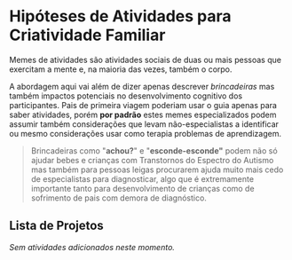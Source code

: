 # Hipóteses de Atividades para Criatividade Familiar
Memes de atividades são atividades sociais de duas ou mais
pessoas que exercitam a mente e, na maioria das vezes, também o corpo.

A abordagem aqui vai além de dizer apenas descrever _brincadeiras_ mas também
impactos potenciais no desenvolvimento cognitivo dos participantes. Pais
de primeira viagem poderiam usar o guia apenas para saber atividades, porém
**por padrão** estes memes especializados podem assumir também considerações
que levam não-especialistas a identificar ou mesmo considerações usar como
terapia problemas de aprendizagem.

> Brincadeiras como "**achou?**" e "**esconde-esconde"** podem não só ajudar
> bebes e crianças com Transtornos do Espectro do
> Autismo mas também para pessoas leigas procurarem ajuda muito mais cedo de
> especialistas para diagnosticar, algo que é extremamente importante tanto
> para desenvolvimento de crianças como de sofrimento de pais com demora de
> diagnóstico.

## Lista de Projetos

_Sem atividades adicionados neste momento._
